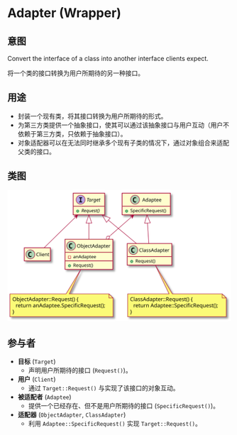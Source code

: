 # Adapter (Wrapper)

## 意图
Convert the interface of a class into another interface clients expect.

将一个类的接口转换为用户所期待的另一种接口。

## 用途
- 封装一个现有类，将其接口转换为用户所期待的形式。
- 为第三方类提供一个抽象接口，使其可以通过该抽象接口与用户互动（用户不依赖于第三方类，只依赖于抽象接口）。
- 对象适配器可以在无法同时继承多个现有子类的情况下，通过对象组合来适配父类的接口。

## 类图
[![](./class.svg)](./class.txt)

## 参与者
- **目标** (`Target`)
  - 声明用户所期待的接口 (`Request()`)。
- **用户** (`Client`)
  - 通过 `Target::Request()` 与实现了该接口的对象互动。
- **被适配者** (`Adaptee`)
  - 提供一个已经存在、但不是用户所期待的接口 (`SpecificRequest()`)。
- **适配器** (`ObjectAdapter`, `ClassAdapter`)
  - 利用 `Adaptee::SpecificRequest()` 实现 `Target::Request()`。
